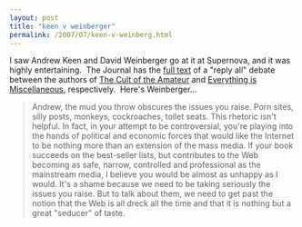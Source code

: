 ```yaml
---
layout: post
title: "keen v weinberger"
permalink: /2007/07/keen-v-weinberg.html
---
```


<p>I saw Andrew Keen and David Weinberger go at it at Supernova, and it was highly entertaining.&nbsp; The Journal has the <a href="http://online.wsj.com/article/SB118460229729267677.html" title="Full Text: Keen vs. Weinberger - WSJ.com">full text</a> of a &quot;reply all&quot; debate between the authors of <a href="http://www.amazon.com/exec/obidos/ASIN/0385520808/statingtheobviou/ref=nosim/">The Cult of the Amateur</a> and <a href="http://www.amazon.com/exec/obidos/ASIN/0805080430/statingtheobviou/ref=nosim/">Everything is Miscellaneous</a>, respectively.&nbsp; Here's Weinberger...</p>

<blockquote><p>Andrew, the mud you throw obscures the issues you raise. Porn sites,
silly posts, monkeys, cockroaches, toilet seats. This rhetoric isn't
helpful. In fact, in your attempt to be controversial, you're playing
into the hands of political and economic forces that would like the
Internet to be nothing more than an extension of the mass media. If
your book succeeds on the best-seller lists, but contributes to the Web
becoming as safe, narrow, controlled and professional as the mainstream
media, I believe you would be almost as unhappy as I would. It's a
shame because we need to be taking seriously the issues you raise. But
to talk about them, we need to get past the notion that the Web is all
dreck all the time and that it is nothing but a great &quot;seducer&quot; of
taste.</p></blockquote>



